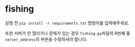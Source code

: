 # fishing
실행 전 ```pip install -r requirements.txt``` 명령어를 입력해주세요.

또한 서버가 안 열리거나 문제가 있는 경우 ```fishing.py```파일의 8번째 줄 ```server_address```의 부분을 수정하셔야 합니다.